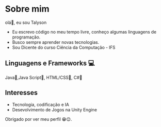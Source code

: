 # Sobre mim
olá👋, eu sou Talyson
- Eu escrevo código no meu tempo livre, conheço algumas linguagens de programação.
- Busco sempre aprender novas tecnologias.
- Sou Dicente do curso Ciência da Computação - IFS
## Linguagens e Frameworks 💻
Java📖,Java Script📖, HTML/CSS📖, C#📖 
## Interesses 
- Tecnologia, codificação e IA
- Desevolvimento de Jogos na Unity Engine

Obrigado por ver meu perfil 😁😉.
